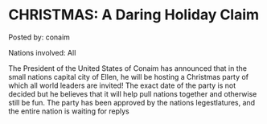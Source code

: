 # CHRISTMAS: A Daring Holiday Claim

Posted by: conaim

Nations involved: All

The President of the United States of Conaim has announced that in the small nations capital city of Ellen, he will be hosting a Christmas party of which all world leaders are invited! The exact date of the party is not decided but he believes that it will help pull nations together and otherwise still be fun.
The party has been approved by the nations legestlatures, and the entire nation is waiting for replys